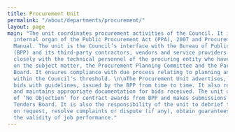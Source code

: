 ```yaml
---
title: Procurement Unit
permalink: "/about/departments/procurement/"
layout: page
main: "The unit coordinates procurement activities of the Council. It is the implementing
  internal organ of the Public Procurement Act (PPA), 2007 and Procurement Procedure
  Manual. The unit is the Council’s interface with the Bureau of Public Procurement
  (BPP) and its third-party contractors, vendors and service providers. The unit works
  closely with the technical personnel of the procuring entity who have expertise
  on the subject matter, the Procurement Planning Committee and the Parastatal Tenders
  Board. It ensures compliance with due process relating to planning and approvals
  within the Council's threshold. \n\nThe Procurement Unit advertises, solicits for
  bids with guidelines, issued by the BPP from time to time. It also receives, examines
  and maintains appropriate documentation for bids received. The unit obtains a certificate
  of ‘No Objection’ for contract awards from BPP and makes submissions to the Council’s
  Tenders Board. It is also the responsibility of the unit to debrief the bid loser
  on request, resolve complaints or dispute (if any), obtain guarantees and confirm
  the validity of job performance."
---
```


